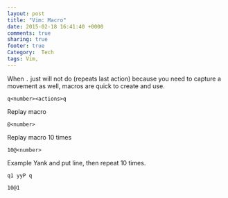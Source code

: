 ```yaml
---
layout: post
title: "Vim: Macro"
date: 2015-02-18 16:41:40 +0000
comments: true
sharing: true
footer: true
Category:  Tech
tags: Vim,
---
```


When `.` just will not do (repeats last action) because you need to capture  a movement as well, macros are quick to create and use.

    q<number><actions>q

Replay macro

    @<number> 

Replay macro 10 times

    10@<number>

Example
Yank and put line, then repeat 10 times.

    q1 yyP q

    10@1
